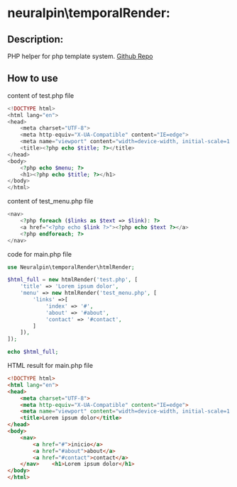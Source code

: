 # neuralpin\temporalRender:

## Description:
PHP helper for php template system.
[Github Repo](https://github.com/neuralpin/neuralpin_temporalrender)

## How to use

content of test.php file
```php
<!DOCTYPE html>
<html lang="en">
<head>
    <meta charset="UTF-8">
    <meta http-equiv="X-UA-Compatible" content="IE=edge">
    <meta name="viewport" content="width=device-width, initial-scale=1.0">
    <title><?php echo $title; ?></title>
</head>
<body>
    <?php echo $menu; ?>
    <h1><?php echo $title; ?></h1>
</body>
</html>
```

content of test_menu.php file
```php
<nav>
    <?php foreach ($links as $text => $link): ?>
    <a href="<?php echo $link ?>"><?php echo $text ?></a>
    <?php endforeach; ?>
</nav>
```

code for main.php file
```php
use Neuralpin\temporalRender\htmlRender;

$html_full = new htmlRender('test.php', [
    'title' => 'Lorem ipsum dolor',
    'menu' => new htmlRender('test_menu.php', [
        'links' =>[
            'index' => '#',
            'about' => '#about',
            'contact' => '#contact',
        ]
    ]),
]);

echo $html_full;
```

HTML result for main.php file
```html
<!DOCTYPE html>
<html lang="en">
<head>
    <meta charset="UTF-8">
    <meta http-equiv="X-UA-Compatible" content="IE=edge">
    <meta name="viewport" content="width=device-width, initial-scale=1.0">
    <title>Lorem ipsum dolor</title>
</head>
<body>
    <nav>
        <a href="#">inicio</a>
        <a href="#about">about</a>
        <a href="#contact">contact</a>
    </nav>    <h1>Lorem ipsum dolor</h1>
</body>
</html>
```